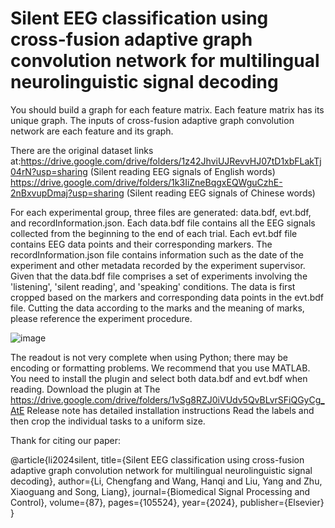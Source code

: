 # Silent EEG classification using cross-fusion adaptive graph convolution network for multilingual neurolinguistic signal decoding


You should build a graph for each feature matrix. Each feature matrix has its unique graph.
The inputs of cross-fusion adaptive graph convolution network are each feature and its graph.

There are the original dataset links at:https://drive.google.com/drive/folders/1z42JhviUJRevvHJ07tD1xbFLakTj04rN?usp=sharing (Silent reading EEG signals of English words) 
https://drive.google.com/drive/folders/1k3IiZneBqgxEQWguCzhE-2nBxvupDmaj?usp=sharing (Silent reading EEG signals of Chinese words)

For each experimental group, three files are generated: data.bdf, evt.bdf, and recordInformation.json. 
Each data.bdf file contains all the EEG signals collected from the beginning to the end of each trial. 
Each evt.bdf file contains EEG data points and their corresponding markers.
The recordInformation.json file contains information such as the date of the experiment and other metadata recorded by the experiment supervisor.
Given that the data.bdf file comprises a set of experiments involving the 'listening', 'silent reading', and 'speaking' conditions. The data is first cropped based on the markers and corresponding data points in the evt.bdf file. 
Cutting the data according to the marks and the meaning of marks, please reference the experiment procedure.

![image](https://github.com/cfli20/cross-fusion-adaptive-graph-convolution-network/assets/32564661/245c833f-7720-4db7-9b8d-686d6da43ed7)

The readout is not very complete when using Python; there may be encoding or formatting problems.
We recommend that you use MATLAB. You need to install the plugin and select both data.bdf and evt.bdf when reading. Download the plugin at The https://drive.google.com/drive/folders/1vSg8RZJ0iVUdv5QvBLvrSFiQGyCg_AtE 
Release note has detailed installation instructions
Read the labels and then crop the individual tasks to a uniform size.


Thank for citing our paper:

@article{li2024silent,
  title={Silent EEG classification using cross-fusion adaptive graph convolution network for multilingual neurolinguistic signal decoding},
  author={Li, Chengfang and Wang, Hanqi and Liu, Yang and Zhu, Xiaoguang and Song, Liang},
  journal={Biomedical Signal Processing and Control},
  volume={87},
  pages={105524},
  year={2024},
  publisher={Elsevier}
}

 
